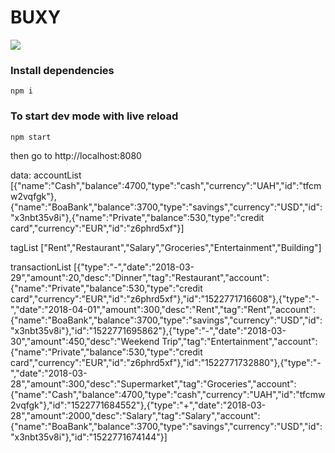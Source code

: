 # BUXY

![](./mockup.png)

### Install dependencies
```
npm i
```

### To start dev mode with live reload
```
npm start
```
then go to http://localhost:8080

data: 
accountList [{"name":"Cash","balance":4700,"type":"cash","currency":"UAH","id":"tfcmw2vqfgk"},{"name":"BoaBank","balance":3700,"type":"savings","currency":"USD","id":"x3nbt35v8i"},{"name":"Private","balance":530,"type":"credit card","currency":"EUR","id":"z6phrd5xf"}]

tagList ["Rent","Restaurant","Salary","Groceries","Entertainment","Building"]

transactionList [{"type":"-","date":"2018-03-29","amount":20,"desc":"Dinner","tag":"Restaurant","account":{"name":"Private","balance":530,"type":"credit card","currency":"EUR","id":"z6phrd5xf"},"id":"1522771716608"},{"type":"-","date":"2018-04-01","amount":300,"desc":"Rent","tag":"Rent","account":{"name":"BoaBank","balance":3700,"type":"savings","currency":"USD","id":"x3nbt35v8i"},"id":"1522771695862"},{"type":"-","date":"2018-03-30","amount":450,"desc":"Weekend Trip","tag":"Entertainment","account":{"name":"Private","balance":530,"type":"credit card","currency":"EUR","id":"z6phrd5xf"},"id":"1522771732880"},{"type":"-","date":"2018-03-28","amount":300,"desc":"Supermarket","tag":"Groceries","account":{"name":"Cash","balance":4700,"type":"cash","currency":"UAH","id":"tfcmw2vqfgk"},"id":"1522771684552"},{"type":"+","date":"2018-03-28","amount":2000,"desc":"Salary","tag":"Salary","account":{"name":"BoaBank","balance":3700,"type":"savings","currency":"USD","id":"x3nbt35v8i"},"id":"1522771674144"}]
